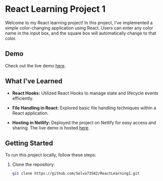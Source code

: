 # React Learning Project 1

Welcome to my React learning project! In this project, I've implemented a simple color-changing application using React. Users can enter any color name in the input box, and the square box will automatically change to that color.

## Demo

Check out the live demo [here](https://65eb002adcd6138563f0302f--lighthearted-conkies-af23a3.netlify.app/).

## What I've Learned

- **React Hooks:** Utilized React Hooks to manage state and lifecycle events efficiently.

- **File Handling in React:** Explored basic file handling techniques within a React application.

- **Hosting in Netlify:** Deployed the project on Netlify for easy access and sharing. The live demo is hosted [here](https://65eb002adcd6138563f0302f--lighthearted-conkies-af23a3.netlify.app/).

## Getting Started

To run this project locally, follow these steps:

1. Clone the repository:

   ```bash
   git clone https://github.com/Selva73582/ReactLearning1.git
